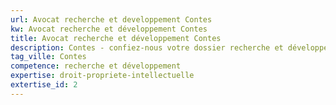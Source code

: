 ```yaml
---
url: Avocat recherche et developpement Contes
kw: Avocat recherche et développement Contes
title: Avocat recherche et développement Contes
description: Contes - confiez-nous votre dossier recherche et développement
tag_ville: Contes
competence: recherche et développement
expertise: droit-propriete-intellectuelle
extertise_id: 2
---
```

